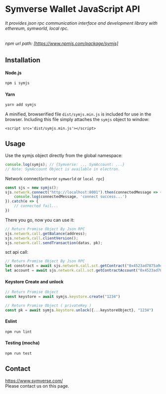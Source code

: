 # Symverse Wallet JavaScript API
###### It provides json rpc communication interface and development library with ethereum, symworld, local rpc.
###### npm url path: [https://www.npmjs.com/package/symjs]

## Installation
#### Node.js
```javascript
npm i symjs
```

#### Yarn
```javascript
yarn add symjs
```

A minified, browserified file `dist/symjs.min.js` is included for use in the browser. Including this file simply attaches the `symjs` object to window:
```$xslt
<script src='dist/symjs.min.js'></script>
```

## Usage
Use the symjs object directly from the global namespace:
```javascript
console.log(symjs); // {Symverse: .., SymAccount: ...} 
// Note: SymAccount Object is available in electron.
````
Network connect(`ether`or `symworld` or `local rpc`)
```javascript
const sjs = new symjs();
sjs.network.connect("http://localhost:8001").then(connectedMessage => {
    console.log(connectedMessage, 'connect success...')
}).catch(e => {
    // connected fail...
})
```

There you go, now you can use it:
```javascript
// Return Promise Object By Json RPC   
sjs.network.call.getBalance(address); 
sjs.network.call.clientVersion();
sjs.network.call.sendTransaction(datas, pk);
```

sct api call:
```javascript
// Return Promise Object By Json RPC   
let constract = await sjs.network.call.sct.getContract("0x4523ad7875a9c41e9629")
let account = await sjs.network.call.sct.getContractAccount("0x4523ad7875a9c41e9629", "0x4523ad7875a9c41e9629")
```

#### Keystore Create and unlock
```javascript
// Return Promise Object
const keystore = await symjs.keystore.create("1234")

// Return Promise Object ( privateKey )
const pk = await symjs.keystore.unlock({...keystoreObject}, "1234")
```

#### Eslint
```javascript
npm run lint
```

#### Testing (mocha)
```javascript
npm run test
```


## Contact
<https://www.symverse.com/><br> Please contact us on this page.
